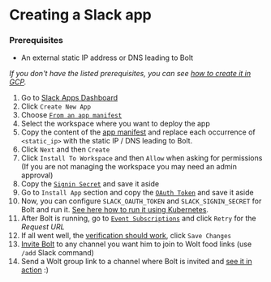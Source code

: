 # Creating a Slack app
### Prerequisites
* An external static IP address or DNS leading to Bolt

_If you don't have the listed prerequisites, you can see [how to create it in GCP](./k8s_gcp.md#create-a-static-external-ip)._

1. Go to [Slack Apps Dashboard](https://api.slack.com/apps)
2. Click `Create New App`
3. Choose [`From an app manifest`](../assets/slack/3_create.png)
4. Select the workspace where you want to deploy the app
5. Copy the content of the [app manifest](../../deploy/app_manifest.yaml) 
and replace each occurrence of `<static_ip>` with the static IP / DNS leading to Bolt.
6. Click `Next` and then `Create`
7. Click `Install To Workspace` and then `Allow` when asking for permissions (If you are not managing the workspace you may need an admin approval)
8. Copy the [`Signin Secret`](../assets/slack/8_creds.png) and save it aside
9. Go to `Install App` section and copy the [`OAuth Token`](../assets/slack/9_token.png) and save it aside
10. Now, you can configure `SLACK_OAUTH_TOKEN` and `SLACK_SIGNIN_SECRET` for Bolt and run it. [See here how to run it using Kubernetes](k8s.md).
11. After Bolt is running, go to [`Event Subscriptions`](../assets/slack/11_verify.png) and click `Retry` for the _Request URL_
12. If all went well, the [verification should work](../assets/slack/12_verified.png), click `Save Changes`
13. [Invite Bolt](../assets/slack/13_add.png) to any channel you want him to join to Wolt food links (use `/add` Slack command)
14. Send a Wolt group link to a channel where Bolt is invited and [see it in action](../assets/slack/14_working.png) :)
